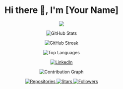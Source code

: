 <h1 align="center">Hi there 👋, I'm [Your Name]</h1>

<p align="center">
  <img src="https://readme-typing-svg.herokuapp.com?color=36BCF7&lines=Computer+Science;Artificial+Intellegence+Enthusiast;Always+Learning+New+Things" />
</p>

<p align="center">
  <img src="https://github-readme-stats.vercel.app/api?username=AbrehamGebremedhin&show_icons=true&theme=radical" alt="GitHub Stats" />
</p>

<p align="center">
  <img src="https://github-readme-streak-stats.herokuapp.com/?user=AbrehamGebremedhin&theme=radical" alt="GitHub Streak" />
</p>

<p align="center">
  <img src="https://github-readme-stats.vercel.app/api/top-langs/?username=AbrehamGebremedhin&layout=compact&theme=radical" alt="Top Languages" />
</p>

<p align="center">
  <a href="www.linkedin.com/in/abreham-gebremedhin-915960229">
    <img src="https://img.shields.io/badge/-LinkedIn-blue?style=flat-square&logo=Linkedin&logoColor=white&link=https://linkedin.com/in/yourusername" alt="LinkedIn" />
  </a>
</p>

<p align="center">
  <img src="https://activity-graph.herokuapp.com/graph?username=AbrehamGebremedhin&theme=react-dark" alt="Contribution Graph" />
</p>

<p align="center">
  <a href="https://github.com/AbrehamGebremedhin?tab=repositories">
    <img src="https://img.shields.io/badge/Repositories-100+-brightgreen?style=for-the-badge&logo=github" alt="Repositories" />
  </a>
  <a href="https://github.com/AbrehamGebremedhin?tab=stars">
    <img src="https://img.shields.io/badge/Stars-500+-brightgreen?style=for-the-badge&logo=github" alt="Stars" />
  </a>
  <a href="https://github.com/AbrehamGebremedhin?tab=followers">
    <img src="https://img.shields.io/badge/Followers-1000+-brightgreen?style=for-the-badge&logo=github" alt="Followers" />
  </a>
</p>

